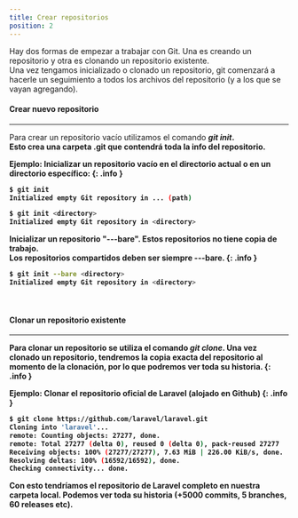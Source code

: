 ```yaml
---
title: Crear repositorios
position: 2
---
```

Hay dos formas de empezar a trabajar con Git. Una es creando un repositorio y otra es clonando un repositorio existente. <br>
Una vez tengamos inicializado o clonado un repositorio, git comenzará a hacerle un seguimiento a todos los archivos del repositorio (y a los que se vayan agregando).

#### Crear nuevo repositorio
------
Para crear un repositorio vacío utilizamos el comando <strong>*git init*<strong>.<br>
Esto crea una carpeta .git que contendrá toda la info del repositorio.


Ejemplo: Inicializar un repositorio vacío en el directorio actual o en un directorio específico:
{: .info }
```sh
$ git init
Initialized empty Git repository in ... (path)

$ git init <directory>
Initialized empty Git repository in <directory>

```

Inicializar un repositorio "---bare". Estos repositorios no tiene copia de trabajo. <br>
<strong> Los repositorios compartidos deben ser siempre ---bare.</strong>
{: .info }
```sh
$ git init --bare <directory>
Initialized empty Git repository in <directory>
```

<br>

#### Clonar un repositorio existente
------
Para clonar un repositorio se utiliza el comando <strong>*git clone*</strong>. Una vez clonado un repositorio, tendremos la copia exacta del repositorio al momento de la clonación, por lo que podremos ver toda su historia.
{: .info }

Ejemplo: Clonar el repositorio oficial de Laravel (alojado en Github)
{: .info }
```sh
$ git clone https://github.com/laravel/laravel.git
Cloning into 'laravel'...
remote: Counting objects: 27277, done.
remote: Total 27277 (delta 0), reused 0 (delta 0), pack-reused 27277
Receiving objects: 100% (27277/27277), 7.63 MiB | 226.00 KiB/s, done.
Resolving deltas: 100% (16592/16592), done.
Checking connectivity... done.
```

Con esto tendríamos el repositorio de Laravel completo en nuestra carpeta local. Podemos ver toda su historia (+5000 commits, 5 branches, 60 releases etc).
